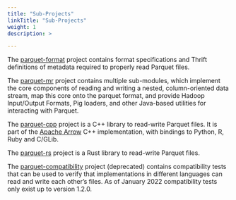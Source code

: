 ```yaml
---
title: "Sub-Projects"
linkTitle: "Sub-Projects"
weight: 1
description: >

---
```


The [parquet-format](https://github.com/apache/parquet-format) project contains format specifications and Thrift definitions of metadata required to properly read Parquet files.

The [parquet-mr](https://github.com/apache/parquet-mr) project contains multiple sub-modules, which implement the core components of reading and writing a nested, column-oriented data stream, map this core onto the parquet format, and provide Hadoop Input/Output Formats, Pig loaders, and other Java-based utilities for interacting with Parquet.

The [parquet-cpp](https://arrow.apache.org/docs/cpp/parquet.html) project is a C++ library to read-write Parquet files. It is part of the [Apache Arrow](https://arrow.apache.org/) C++ implementation, with bindings to Python, R, Ruby and C/GLib.

The [parquet-rs](https://github.com/apache/arrow-rs/tree/master/parquet) project is a Rust library to read-write Parquet files.

The [parquet-compatibility](https://github.com/Parquet/parquet-compatibility) project (deprecated) contains compatibility tests that can be used to verify that implementations in different languages can read and write each other’s files. As of January 2022 compatibility tests only exist up to version 1.2.0.
